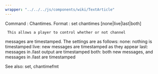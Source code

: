 ```yaml
---
wrapper: "../../../js/components/wiki/TextArticle"
---
```

Command : Chantimes.
Format  : set chantimes [none|live|last|both]

     This allows a player to control whether or not channel
messages are timestamped.  The settings are as follows:
	none:	nothing is timestamped
	live:	new messages are timestamped as they appear
	last:	messages in /last output are timestamped
	both:	both new messages, and messages in /last are 
		timestamped

See also: set, chantimefmt
